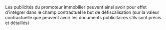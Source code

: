 Les publicités du promoteur immobilier peuvent ainsi avoir pour effet d'intégrer dans le champ contractuel le but de défiscalisation (sur la valeur contractuelle que peuvent avoir les documents publicitaires s'ils sont précis et détaillés)